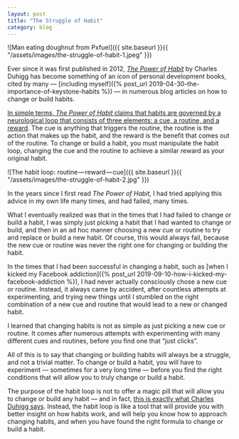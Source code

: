 ```yaml
---
layout: post
title: "The Struggle of Habit"
category: blog
---
```


![Man eating doughnut from Pxfuel]({{ site.baseurl }}{{ "/assets/images/the-struggle-of-habit-1.jpeg" }})

Ever since it was first published in 2012, *[The Power of Habit](https://charlesduhigg.com/the-power-of-habit/)* by Charles Duhigg has become something of an icon of personal development books, cited by many — [including myself]({% post_url 2019-04-30-the-importance-of-keystone-habits %}) — in numerous blog articles on how to change or build habits.

[In simple terms, *The Power of Habit* claims that habits are governed by a neurological loop that consists of three elements: a cue, a routine, and a reward](https://charlesduhigg.com/how-habits-work/). The cue is anything that triggers the routine, the routine is the action that makes up the habit, and the reward is the benefit that comes out of the routine. To change or build a habit, you must manipulate the habit loop, changing the cue and the routine to achieve a similar reward as your original habit.

![The habit loop: routine — reward — cue]({{ site.baseurl }}{{ "/assets/images/the-struggle-of-habit-2.jpg" }})

In the years since I first read *The Power of Habit*, I had tried applying this advice in my own life many times, and had failed, many times.

What I eventually realized was that in the times that I had failed to change or build a habit, I was simply just picking a habit that I had wanted to change or build, and then in an ad hoc manner choosing a new cue or routine to try and replace or build a new habit. Of course, this would always fail, because the new cue or routine was never the right one for changing or building the habit.

In the times that I had been successful in changing a habit, such as [when I kicked my Facebook addiction]({% post_url 2019-09-10-how-i-kicked-my-facebook-addiction %}), I had never actually consciously chose a new cue or routine. Instead, it always came by accident, after countless attempts at experimenting, and trying new things until I stumbled on the right combination of a new cue and routine that would lead to a new or changed habit.

I learned that changing habits is not as simple as just picking a new cue or routine. It comes after numerous attempts with experimenting with many different cues and routines, before you find one that “just clicks”.

All of this is to say that changing or building habits will always be a struggle, and not a trivial matter. To change or build a habit, you will have to experiment — sometimes for a very long time — before you find the right conditions that will allow you to truly change or build a habit.

The purpose of the habit loop is not to offer a magic pill that will allow you to change or build any habit — and in fact, [this is exactly what Charles Duhigg says](https://charlesduhigg.com/the-power-of-habit/). Instead, the habit loop is like a tool that will provide you with better insight on how habits work, and will help you know how to approach changing habits, and when you have found the right formula to change or build a habit.
